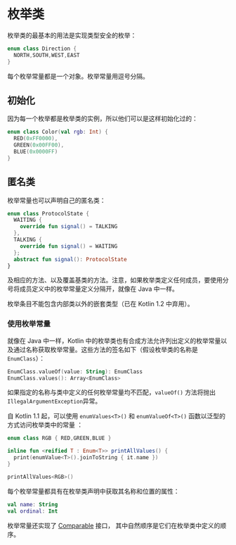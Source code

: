 # 枚举类



枚举类的最基本的用法是实现类型安全的枚举：

``` kotlin
enum class Direction {
  NORTH,SOUTH,WEST,EAST
}
```

每个枚举常量都是一个对象。枚举常量用逗号分隔。



## 初始化

因为每一个枚举都是枚举类的实例，所以他们可以是这样初始化过的：

``` kotlin
enum class Color(val rgb: Int) {
  RED(0xFF0000),
  GREEN(0x00FF00),
  BLUE(0x0000FF)
}
```



## 匿名类

枚举常量也可以声明自己的匿名类：

``` kotlin
enum class ProtocolState {
  WAITING {
    override fun signal() = TALKING
  },
  TALKING {
    override fun signal() = WAITING
  };
  abstract fun signal(): ProtocolState
}
```

及相应的方法、以及覆盖基类的方法。注意，如果枚举类定义任何成员，要使用分号将成员定义中的枚举常量定义分隔开，就像在 Java 中一样。

枚举条目不能包含内部类以外的嵌套类型（已在 Kotlin 1.2 中弃用）。



### 使用枚举常量

就像在 Java 中一样，Kotlin 中的枚举类也有合成方法允许列出定义的枚举常量以及通过名称获取枚举常量。这些方法的签名如下（假设枚举类的名称是 `EnumClass`）：

``` kotlin
EnumClass.valueOf(value: String): EnumClass
EnumClass.values(): Array<EnumClass>
```

如果指定的名称与类中定义的任何枚举常量均不匹配，`valueOf()` 方法将抛出 `IllegalArgumentException`异常。

自 Kotlin 1.1 起，可以使用 `enumValues<T>()` 和 `enumValueOf<T>()` 函数以泛型的方式访问枚举类中的常量 ：

``` kotlin
enum class RGB { RED,GREEN,BLUE }

inline fun <reified T : Enum<T>> printAllValues() {
  print(enumValue<T>().joinToString { it.name })
}

printAllValues<RGB>()

```

每个枚举常量都具有在枚举类声明中获取其名称和位置的属性：

```kotlin
val name: String
val ordinal: Int
```

枚举常量还实现了 [Comparable](https://kotlinlang.org/api/latest/jvm/stdlib/kotlin/-comparable/index.html) 接口， 其中自然顺序是它们在枚举类中定义的顺序。